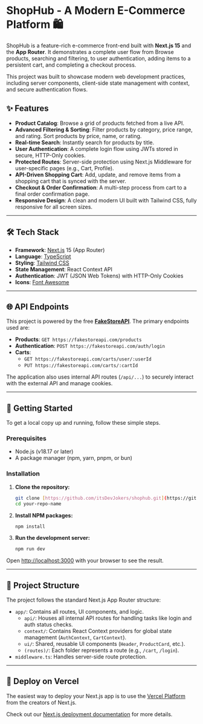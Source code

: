 # ShopHub - A Modern E-Commerce Platform 🛍️

ShopHub is a feature-rich e-commerce front-end built with **Next.js 15** and the **App Router**. It demonstrates a complete user flow from Browse products, searching and filtering, to user authentication, adding items to a persistent cart, and completing a checkout process.

This project was built to showcase modern web development practices, including server components, client-side state management with context, and secure authentication flows.

## ✨ Features

- **Product Catalog**: Browse a grid of products fetched from a live API.
- **Advanced Filtering & Sorting**: Filter products by category, price range, and rating. Sort products by price, name, or rating.
- **Real-time Search**: Instantly search for products by title.
- **User Authentication**: A complete login flow using JWTs stored in secure, HTTP-Only cookies.
- **Protected Routes**: Server-side protection using Next.js Middleware for user-specific pages (e.g., Cart, Profile).
- **API-Driven Shopping Cart**: Add, update, and remove items from a shopping cart that is synced with the server.
- **Checkout & Order Confirmation**: A multi-step process from cart to a final order confirmation page.
- **Responsive Design**: A clean and modern UI built with Tailwind CSS, fully responsive for all screen sizes.

---

## 🛠️ Tech Stack

- **Framework**: [Next.js](https://nextjs.org/) 15 (App Router)
- **Language**: [TypeScript](https://www.typescriptlang.org/)
- **Styling**: [Tailwind CSS](https://tailwindcss.com/)
- **State Management**: React Context API
- **Authentication**: JWT (JSON Web Tokens) with HTTP-Only Cookies
- **Icons**: [Font Awesome](https://fontawesome.com/)

---

## 🌐 API Endpoints

This project is powered by the free [**FakeStoreAPI**](https://fakestoreapi.com). The primary endpoints used are:

- **Products**: `GET https://fakestoreapi.com/products`
- **Authentication**: `POST https://fakestoreapi.com/auth/login`
- **Carts**:
  - `GET https://fakestoreapi.com/carts/user/:userId`
  - `PUT https://fakestoreapi.com/carts/:cartId`

The application also uses internal API routes (`/api/...`) to securely interact with the external API and manage cookies.

---

## 🚀 Getting Started

To get a local copy up and running, follow these simple steps.

### Prerequisites

- Node.js (v18.17 or later)
- A package manager (npm, yarn, pnpm, or bun)

### Installation

1.  **Clone the repository:**

    ```bash
    git clone [https://github.com/itsDevJokers/shophub.git](https://github.com/itsDevJokers/shophub.git)
    cd your-repo-name
    ```

2.  **Install NPM packages:**

    ```bash
    npm install
    ```

3.  **Run the development server:**
    ```bash
    npm run dev
    ```

Open [http://localhost:3000](http://localhost:3000) with your browser to see the result.

---

## 📁 Project Structure

The project follows the standard Next.js App Router structure:

- `app/`: Contains all routes, UI components, and logic.
  - `api/`: Houses all internal API routes for handling tasks like login and auth status checks.
  - `context/`: Contains React Context providers for global state management (`AuthContext`, `CartContext`).
  - `ui/`: Shared, reusable UI components (`Header`, `ProductCard`, etc.).
  - `(routes)/`: Each folder represents a route (e.g., `/cart`, `/login`).
- `middleware.ts`: Handles server-side route protection.

---

## 🚢 Deploy on Vercel

The easiest way to deploy your Next.js app is to use the [Vercel Platform](https://vercel.com/new?utm_medium=default-template&filter=next.js&utm_source=create-next-app&utm_campaign=create-next-app-readme) from the creators of Next.js.

Check out our [Next.js deployment documentation](https://nextjs.org/docs/app/building-your-application/deploying) for more details.
